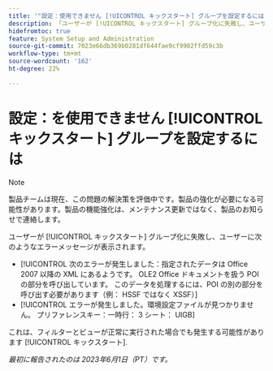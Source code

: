 ```yaml
---
title: '"設定：使用できません [!UICONTROL キックスタート] グループを設定するには」'
description: 「ユーザーが [!UICONTROL キックスタート] グループ化に失敗し、ユーザーにエラーメッセージが表示されます。」
hidefromtoc: true
feature: System Setup and Administration
source-git-commit: 7023e66db369b0281df644fae9cf9902ffd59c3b
workflow-type: tm+mt
source-wordcount: '162'
ht-degree: 22%

---
```



# 設定：を使用できません [!UICONTROL キックスタート] グループを設定するには

>[!NOTE]
>
>製品チームは現在、この問題の解決策を評価中です。製品の強化が必要になる可能性があります。製品の機能強化は、メンテナンス更新ではなく、製品のお知らせで連絡します。

ユーザーが [!UICONTROL キックスタート] グループ化に失敗し、ユーザーに次のようなエラーメッセージが表示されます。

* [!UICONTROL 次のエラーが発生しました：指定されたデータは Office 2007 以降の XML にあるようです。 OLE2 Office ドキュメントを扱う POI の部分を呼び出しています。 このデータを処理するには、POI の別の部分を呼び出す必要があります（例： HSSF ではなく XSSF）]
* [!UICONTROL エラーが発生しました。環境設定ファイルが見つかりません。 プリファレンスキー：一時行： 3 シート： UIGB]

これは、フィルターとビューが正常に実行された場合でも発生する可能性があります [!UICONTROL キックスタート].

_最初に報告されたのは 2023年6月1日（PT）です。_
